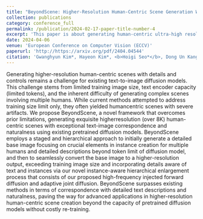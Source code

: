 ```yaml
---
title: "BeyondScene: Higher-Resolution Human-Centric Scene Generation With Pretrained Diffusion"
collection: publications
category: conference_full
permalink: /publication/2024-02-17-paper-title-number-4
excerpt: 'This paper is about generating human-centric ultra-high resolution image with pre-trained diffusion model.'
date: 2024-04-06
venue: 'European Conference on Computer Vision (ECCV)'
paperurl: 'http://https://arxiv.org/pdf/2404.04544'
citation: 'Gwanghyun Kim*, Hayeon Kim*, <b>Hoigi Seo*</b>, Dong Un Kang*, and Se Young Chun. (* co-first author)'
---
```


Generating higher-resolution human-centric scenes with details and controls remains a challenge for existing text-to-image diffusion models. This challenge stems from limited training image size, text encoder capacity (limited tokens), and the inherent difficulty of generating complex scenes involving multiple humans. While current methods attempted to address training size limit only, they often yielded humancentric scenes with severe artifacts. We propose BeyondScene, a novel framework that overcomes prior limitations, generating exquisite higherresolution (over 8K) human-centric scenes with exceptional text-image correspondence and naturalness using existing pretrained diffusion models. BeyondScene employs a staged and hierarchical approach to initially generate a detailed base image focusing on crucial elements in instance creation for multiple humans and detailed descriptions beyond token limit of diffusion model, and then to seamlessly convert the base image to a higher-resolution output, exceeding training image size and incorporating details aware of text and instances via our novel instance-aware hierarchical enlargement process that consists of our proposed high-frequency injected forward diffusion and adaptive joint diffusion. BeyondScene surpasses existing methods in terms of correspondence with detailed text descriptions and naturalness, paving the way for advanced applications in higher-resolution human-centric scene creation beyond the capacity of pretrained diffusion models without costly re-training.